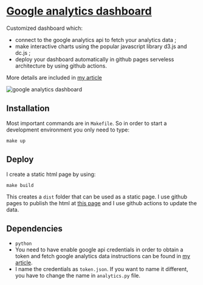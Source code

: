 # [Google analytics dashboard](https://cristianpb.github.io/analytics-google/)

Customized dashboard which:
- connect to the google analytics api to fetch your analytics data ;
- make interactive charts using the popular javascript library d3.js and dc.js ;
- deploy your dashboard automatically in github pages serveless architecture by using github actions.

More details are included in [my article](https://cristianpb.github.io/blog/analytics-google)

![google analytics dashboard](https://cristianpb.github.io/assets/img/analytics-google/main.jpg "google analytics dashboard")

## Installation

Most important commands are in `Makefile`. So in order to start a development environment you only need to type:

```
make up
```

## Deploy

I create a static html page by using:

```
make build
```

This creates a `dist` folder that can be used as a static page. I use github
pages to publish the html at [this
page](https://cristianpb.github.io/analytics-google/) and I use github actions
to update the data.

## Dependencies

- `python`
- You need to have enable google api credentials in order to obtain a token and fetch google analytics data instructions can be found in [my article](https://cristianpb.github.io/blog/analytics-google).
- I name the credentials as `token.json`.  If you want to name it different, you have to change the name in `analytics.py` file.
